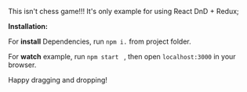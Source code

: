 This isn't chess game!!! It's only example for using React DnD + Redux;

**Installation:**

For **install** Dependencies, run `npm i.` from project folder.

For **watch** example, run `npm start ` , then open `localhost:3000` in your browser.

Happy dragging and dropping!